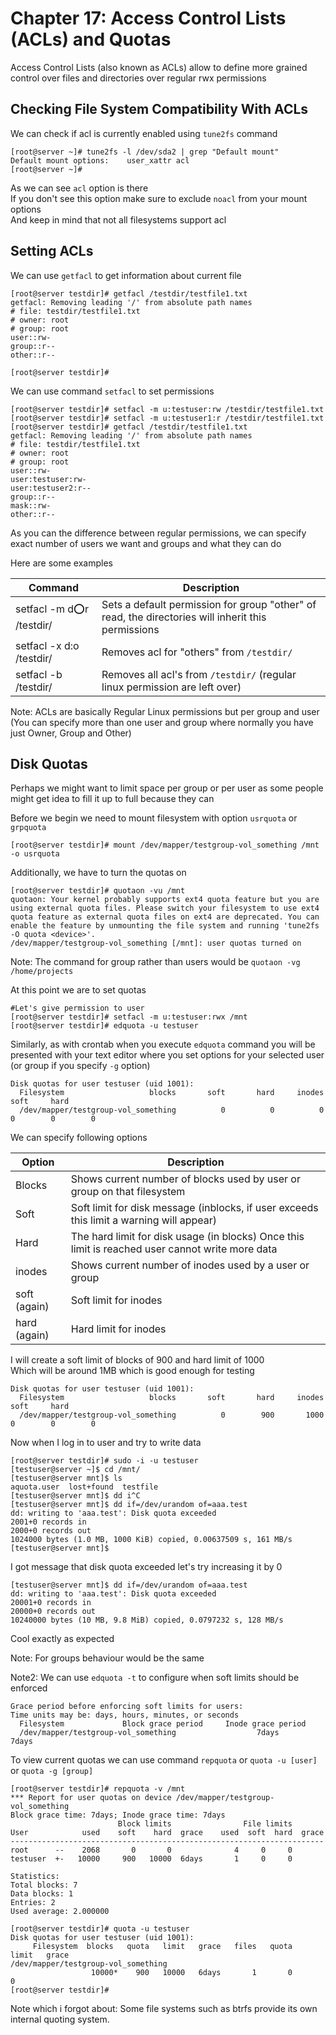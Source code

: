 # Chapter 17: Access Control Lists (ACLs) and Quotas
Access Control Lists (also known as ACLs) allow to define more grained control over files and directories over regular rwx permissions <br>

## Checking File System Compatibility With ACLs
We can check if acl is currently enabled using ``tune2fs`` command <br>
```
[root@server ~]# tune2fs -l /dev/sda2 | grep "Default mount"
Default mount options:    user_xattr acl
[root@server ~]# 
```
As we can see ``acl`` option is there <br>
If you don't see this option make sure to exclude ``noacl`` from your mount options <br>
And keep in mind that not all filesystems support acl <br>

## Setting ACLs
We can use ``getfacl`` to get information about current file <br>
```
[root@server testdir]# getfacl /testdir/testfile1.txt 
getfacl: Removing leading '/' from absolute path names
# file: testdir/testfile1.txt
# owner: root
# group: root
user::rw-
group::r--
other::r--

[root@server testdir]# 
```

We can use command ``setfacl`` to set permissions <br>
```
[root@server testdir]# setfacl -m u:testuser:rw /testdir/testfile1.txt 
[root@server testdir]# setfacl -m u:testuser1:r /testdir/testfile1.txt 
[root@server testdir]# getfacl /testdir/testfile1.txt 
getfacl: Removing leading '/' from absolute path names
# file: testdir/testfile1.txt
# owner: root
# group: root
user::rw-
user:testuser:rw-
user:testuser2:r--
group::r--
mask::rw-
other::r--
```
As you can the difference between regular permissions, we can specify exact number of users we want and groups and what they can do <br>

Here are some examples <br>

| Command                    | Description                                                                                        |
|----------------------------|----------------------------------------------------------------------------------------------------|
| setfacl -m d:o:r /testdir/ | Sets a default permission for group "other" of read, the directories will inherit this permissions |
| setfacl -x d:o /testdir/   | Removes acl for "others" from ``/testdir/``                                                        |
| setfacl -b /testdir/       | Removes all acl's from ``/testdir/`` (regular linux permission are left over)                      |

Note: ACLs are basically Regular Linux permissions but per group and user (You can specify more than one user and group where normally you have just Owner, Group and Other)

## Disk Quotas
Perhaps we might want to limit space per group or per user as some people might get idea to fill it up to full because they can <br>

Before we begin we need to mount filesystem with option ``usrquota`` or ``grpquota`` <br>
```
[root@server testdir]# mount /dev/mapper/testgroup-vol_something /mnt -o usrquota
```
Additionally, we have to turn the quotas on <br>
```
[root@server testdir]# quotaon -vu /mnt
quotaon: Your kernel probably supports ext4 quota feature but you are using external quota files. Please switch your filesystem to use ext4 quota feature as external quota files on ext4 are deprecated. You can enable the feature by unmounting the file system and running 'tune2fs -O quota <device>'.
/dev/mapper/testgroup-vol_something [/mnt]: user quotas turned on
```
Note: The command for group rather than users would be ``quotaon -vg /home/projects`` <br>

At this point we are to set quotas <br>
```
#Let's give permission to user 
[root@server testdir]# setfacl -m u:testuser:rwx /mnt
[root@server testdir]# edquota -u testuser
```
Similarly, as with crontab when you execute ``edquota`` command you will be presented with your text editor where you set options for your selected user (or group if you specify ``-g`` option) <br>
```
Disk quotas for user testuser (uid 1001):
  Filesystem                   blocks       soft       hard     inodes     soft     hard
  /dev/mapper/testgroup-vol_something          0          0          0          0        0        0
```
We can specify following options <br>

| Option       | Description                                                                                      |
|--------------|--------------------------------------------------------------------------------------------------|
| Blocks       | Shows current number of blocks used by user or group on that filesystem                          |
| Soft         | Soft limit for disk message (inblocks, if user exceeds this limit a warning will appear)         |
| Hard         | The hard limit for disk usage (in blocks) Once this limit is reached user cannot write more data |
| inodes       | Shows current number of inodes used by a user or group                                           |
| soft (again) | Soft limit for inodes                                                                            |
| hard (again) | Hard limit for inodes                                                                            |

I will create a soft limit of blocks of 900 and hard limit of 1000 <br>
Which will be around 1MB which is good enough for testing <br>
```
Disk quotas for user testuser (uid 1001):
  Filesystem                   blocks       soft       hard     inodes     soft     hard
  /dev/mapper/testgroup-vol_something          0        900       1000          0        0        0
```
Now when I log in to user and try to write data <br>
```
[root@server testdir]# sudo -i -u testuser
[testuser@server ~]$ cd /mnt/
[testuser@server mnt]$ ls
aquota.user  lost+found  testfile
[testuser@server mnt]$ dd i^C
[testuser@server mnt]$ dd if=/dev/urandom of=aaa.test
dd: writing to 'aaa.test': Disk quota exceeded
2001+0 records in
2000+0 records out
1024000 bytes (1.0 MB, 1000 KiB) copied, 0.00637509 s, 161 MB/s
[testuser@server mnt]$ 
```

I got message that disk quota exceeded let's try increasing it by 0 <br>
```
[testuser@server mnt]$ dd if=/dev/urandom of=aaa.test
dd: writing to 'aaa.test': Disk quota exceeded
20001+0 records in
20000+0 records out
10240000 bytes (10 MB, 9.8 MiB) copied, 0.0797232 s, 128 MB/s
```
Cool exactly as expected <br>

Note: For groups behaviour would be the same 

Note2: We can use ``edquota -t`` to configure when soft limits should be enforced <br>
```
Grace period before enforcing soft limits for users:
Time units may be: days, hours, minutes, or seconds
  Filesystem             Block grace period     Inode grace period
  /dev/mapper/testgroup-vol_something                  7days                  7days
```

To view current quotas we can use command ``repquota`` or ``quota -u [user]`` or ``quota -g [group]`` <br>
```
[root@server testdir]# repquota -v /mnt
*** Report for user quotas on device /dev/mapper/testgroup-vol_something
Block grace time: 7days; Inode grace time: 7days
                        Block limits                File limits
User            used    soft    hard  grace    used  soft  hard  grace
----------------------------------------------------------------------
root      --    2068       0       0              4     0     0       
testuser  +-   10000     900   10000  6days       1     0     0       

Statistics:
Total blocks: 7
Data blocks: 1
Entries: 2
Used average: 2.000000

[root@server testdir]# quota -u testuser
Disk quotas for user testuser (uid 1001): 
     Filesystem  blocks   quota   limit   grace   files   quota   limit   grace
/dev/mapper/testgroup-vol_something
                  10000*    900   10000   6days       1       0       0        
[root@server testdir]# 
```

Note which i forgot about: Some file systems such as btrfs provide its own internal quoting system. 